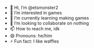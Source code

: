 - 👋 Hi, I’m @etsmonster2
- 👀 I’m interested in games
- 🌱 I’m currently learning making games
- 💞️ I’m looking to collaborate on nothing
- 📫 How to reach me, idk
- 😄 Pronouns: he/him
- ⚡ Fun fact: I like waffles
